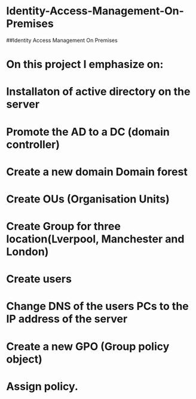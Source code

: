 # Identity-Access-Management-On-Premises
##Identity Access Management On Premises
  # On this project I emphasize on:
 # Installaton of active directory on the server
 # Promote the AD to a DC (domain controller)
 # Create a new domain Domain forest 
 # Create OUs (Organisation Units)
 # Create Group for three location(Lverpool, Manchester and London)
 # Create users
 # Change DNS of the users PCs to the IP address of the server 
 # Create a new GPO (Group policy object)
 # Assign policy.

